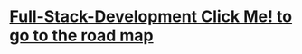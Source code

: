 # [Full-Stack-Development Click Me! to go to the road map](https://github.com/GlennOu66304/Full-Stack-Development)  
